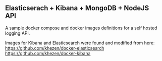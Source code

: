 ﻿Elasticserach + Kibana + MongoDB + NodeJS API
---------------------------------------------

A sample docker compose and docker images definitions for a self hosted logging API.

Images for Kibana and Elasticsearch were found and modified from here:
https://github.com/khezen/docker-elasticsearch
https://github.com/khezen/docker-kibana
